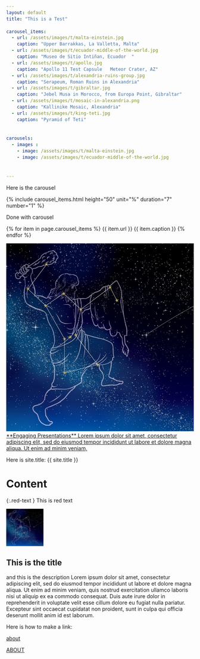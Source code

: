 ```yaml
---
layout: default
title: "This is a Test"

carousel_items:
  - url: /assets/images/t/malta-einstein.jpg
    caption: "Upper Barrakkas, La Valletta, Malta"
  - url: /assets/images/t/ecuador-middle-of-the-world.jpg
    caption: "Museo de Sitio Intiñan, Ecuador  "
  - url: /assets/images/t/apollo.jpg
    caption: "Apollo 11 Test Capsule   Meteor Crater, AZ"
  - url: /assets/images/t/alexandria-ruins-group.jpg
    caption: "Serapeum, Roman Ruins in Alexandria"
  - url: /assets/images/t/gibraltar.jpg
    caption: "Jebel Musa in Morocco, from Europa Point, Gibraltar"
  - url: /assets/images/t/mosaic-in-alexandria.png
    caption: "Kallinike Mosaic, Alexandria"
  - url: /assets/images/t/king-teti.jpg
    caption: "Pyramid of Teti"


carousels:
  - images :
    - image: /assets/images/t/malta-einstein.jpg
    - image: /assets/images/t/ecuador-middle-of-the-world.jpg


---
```


Here is the carousel

{% include carousel_items.html height="50" unit="%" duration="7" number="1" %}

Done with carousel

{% for item in page.carousel_items %}
  {{ item.url }}
  {{ item.caption }}
{% endfor %}

<a href="/presentations" class="image-text-link">
  <img src="/assets/images/orion-s.jpg" alt="Chris Stoughton">
  <span> **Engaging Presentations**  Lorem ipsum dolor sit amet, consectetur adipiscing elit, sed do eiusmod tempor incididunt ut labore et dolore magna aliqua. Ut enim ad minim veniam, </span>
</a>



Here is site.title:  {{ site.title }}

<h1 class="red-text">Content</h1>

{:.red-text } This is red text



<section class="layout">
  <div> <img src="/assets/images/orion-s.jpg" alt="thumb" height="100"> </div>
  <div class="grow1"> <h2>This is the title</h2> <p> and this is the description Lorem ipsum dolor sit amet, consectetur adipiscing elit, sed do eiusmod tempor incididunt ut labore et dolore magna aliqua. Ut enim ad minim veniam, quis nostrud exercitation ullamco laboris nisi ut aliquip ex ea commodo consequat. Duis aute irure dolor in reprehenderit in voluptate velit esse cillum dolore eu fugiat nulla pariatur. Excepteur sint occaecat cupidatat non proident, sunt in culpa qui officia deserunt mollit anim id est laborum.</p> </div>
</section>


Here is how to make a link:

<a href=about.html> about </a>

[ABOUT](about.html)



